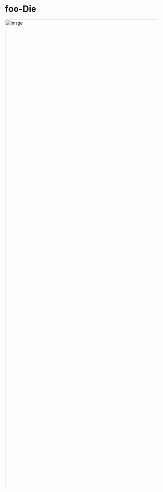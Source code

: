 
# foo-Die

<img width="1024" height="1536" alt="image" src="https://github.com/user-attachments/assets/761a5885-1600-4405-bba1-76eab84c7d0a" />
